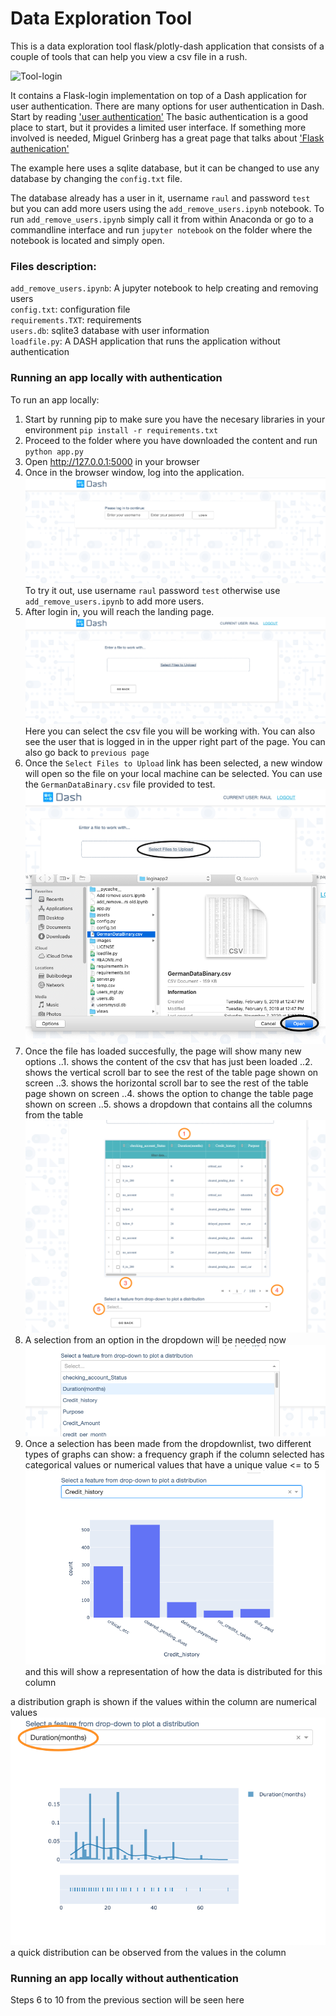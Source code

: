 # Data Exploration Tool

This is a data exploration tool flask/plotly-dash application that consists of a couple of tools that can help you view a csv file in a rush.

![Tool-login]()

It contains a Flask-login implementation on top of a Dash application for user authentication.
There are many options for user authentication in Dash. Start by reading ['user authentication'](https://dash.plotly.com/authentication) The basic authentication is a good place to start, but it provides a limited user interface. If something more involved is needed, Miguel Grinberg has a great page that talks about ['Flask authenication'](https://blog.miguelgrinberg.com/post/the-flask-mega-tutorial-part-v-user-logins) 

The example here uses a sqlite database, but it can be changed to use any database by changing the `config.txt` file.

The database already has a user in it, username `raul` and password `test` but you can add more users using the `add_remove_users.ipynb` notebook. To run `add_remove_users.ipynb` simply call it from within Anaconda or go to a commandline interface and run `jupyter notebook` on the folder where the notebook is located and simply open.

### Files description:

`add_remove_users.ipynb`: A jupyter notebook to help creating and removing users<br/>
`config.txt`: configuration file<br/>
`requirements.TXT`: requirements<br/>
`users.db`: sqlite3 database with user information<br/>
`loadfile.py`: A DASH application that runs the application without authentication<br/>

### Running an app locally with authentication

To run an app locally:

1. Start by running pip to make sure you have the necesary libraries in your environment `pip install -r requirements.txt`
3. Proceed to the folder where you have downloaded the content and run `python app.py`
4. Open http://127.0.0.1:5000 in your browser
5. Once in the browser window, log into the application.
![login window](https://github.com/ralle123/Dash_app/blob/main/images/login.png)
To try it out, use username `raul` password `test` otherwise use `add_remove_users.ipynb` to add more users.
6. After login in, you will reach the landing page.
![landing page](https://github.com/ralle123/Dash_app/blob/main/images/landing_page.png)
Here you can select the csv file you will be working with. You can also see the user that is logged in in the upper right part of the page. You can also go back to `previous page` 
7. Once the `Select Files to Upload` link has been selected, a new window will open so the file on your local machine can be selected. You can use the `GermanDataBinary.csv` file provided to test.
![select file](https://github.com/ralle123/Dash_app/blob/main/images/select_file.png)
![open file](https://github.com/ralle123/Dash_app/blob/main/images/open_file.png)
8. Once the file has loaded succesfully, the page will show many new options
..1. shows the content of the csv that has just been loaded
..2. shows the vertical scroll bar to see the rest of the table page shown on screen
..3. shows the horizontal scroll bar to see the rest of the table page shown on screen
..4. shows the option to change the table page shown on screen
..5. shows a dropdown that contains all the columns from the table   
![file loaded](https://github.com/ralle123/Dash_app/blob/main/images/dropdown.png)
9. A selection from an option in the dropdown will be needed now
![dropdown selection](https://github.com/ralle123/Dash_app/blob/main/images/dropdown_selection.png)
10. Once a selection has been made from the dropdownlist, two different types of graphs can show:
a frequency graph if the column selected has categorical values or numerical values that have a unique value <= to 5
![frequency graph](https://github.com/ralle123/Dash_app/blob/main/images/distribution.png) and this will show a representation of how the data is distributed for this column

a distribution graph is shown if the values within the column are numerical values
![distribution graph](https://github.com/ralle123/Dash_app/blob/main/images/distribution2.png) a quick distribution can be observed from the values in the column


### Running an app locally without authentication
Steps 6 to 10 from the previous section will be seen here
